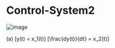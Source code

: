 # Control-System2

![image](https://github.com/kangjunhyeong/Control-System2/assets/144297425/8f267e3b-914d-4cf6-a368-44924af004a9)  

(a) [y(t) = x_1(t)] [\frac{dy(t)}{dt} = x_2(t)]
